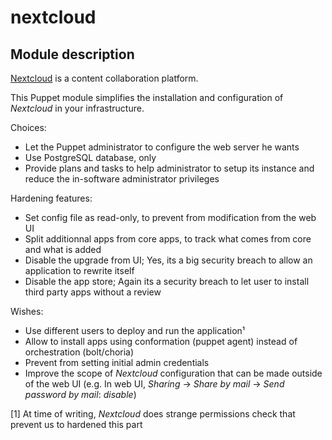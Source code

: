 # nextcloud

## Module description

[Nextcloud](https://nextcloud.com/) is a content collaboration platform.

This Puppet module simplifies the installation and configuration of _Nextcloud_ in your infrastructure.

Choices:
* Let the Puppet administrator to configure the web server he wants
* Use PostgreSQL database, only
* Provide plans and tasks to help administrator to setup its instance and reduce the in-software administrator privileges

Hardening features:

* Set config file as read-only, to prevent from modification from the web UI
* Split additionnal apps from core apps, to track what comes from core and what is added
* Disable the upgrade from UI; Yes, its a big security breach to allow an application to rewrite itself
* Disable the app store; Again its a security breach to let user to install third party apps without a review

Wishes:
* Use different users to deploy and run the application¹
* Allow to install apps using conformation (puppet agent) instead of orchestration (bolt/choria)
* Prevent from setting initial admin credentials
* Improve the scope of _Nextcloud_ configuration that can be made outside of the web UI (e.g. In web UI, _Sharing_ → _Share by mail_ → _Send password by mail_: _disable_)

[1] At time of writing, _Nextcloud_ does strange permissions check that prevent us to hardened this part
